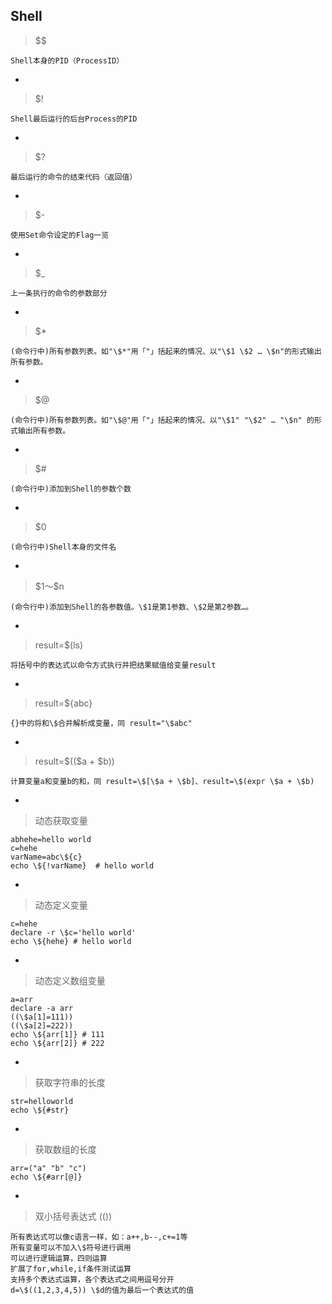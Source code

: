 ﻿  
## Shell  
  
> \$\$  

    Shell本身的PID（ProcessID）  

-

> \$!  

    Shell最后运行的后台Process的PID  
  
-
  
> \$?  

    最后运行的命令的结束代码（返回值）  
  
-
  
> \$-  

    使用Set命令设定的Flag一览  
  
-
  
> \$_  

    上一条执行的命令的参数部分  
  
-
  
> \$*  

    (命令行中)所有参数列表。如"\$*"用「"」括起来的情况、以"\$1 \$2 … \$n"的形式输出所有参数。  
  
-
  
> \$@  

    (命令行中)所有参数列表。如"\$@"用「"」括起来的情况、以"\$1" "\$2" … "\$n" 的形式输出所有参数。   

-
  
> \$#  

    (命令行中)添加到Shell的参数个数  
  
-
  
> \$0  

    (命令行中)Shell本身的文件名  
  
-
  
> \$1～\$n  

    (命令行中)添加到Shell的各参数值。\$1是第1参数、\$2是第2参数…。  
  
-
  
> result=\$(ls)  

    将括号中的表达式以命令方式执行并把结果赋值给变量result  
  
-
  
> result=\${abc}  

    {}中的将和\$合并解析成变量，同 result="\$abc"  
  
-
  
> result=\$((\$a + \$b))  

    计算变量a和变量b的和，同 result=\$[\$a + \$b]、result=\$(expr \$a + \$b)  
  
-
  
> 动态获取变量  

    abhehe=hello world  
    c=hehe  
    varName=abc\${c}  
    echo \${!varName}  # hello world  
  
-
  
> 动态定义变量  

    c=hehe  
    declare -r \$c='hello world'  
    echo \${hehe} # hello world  
  
-
  
> 动态定义数组变量  

    a=arr  
    declare -a arr  
    ((\$a[1]=111))  
    ((\$a[2]=222))  
    echo \${arr[1]} # 111  
    echo \${arr[2]} # 222  
  
-
  
> 获取字符串的长度  

    str=helloworld  
    echo \${#str}  
  
-
  
> 获取数组的长度  

    arr=("a" "b" "c")  
    echo \${#arr[@]}  
  
-
  
> 双小括号表达式 (())  

    所有表达式可以像c语言一样，如：a++,b--,c+=1等  
    所有变量可以不加入\$符号进行调用  
    可以进行逻辑运算，四则运算  
    扩展了for,while,if条件测试运算  
    支持多个表达式运算，各个表达式之间用逗号分开  
    d=\$((1,2,3,4,5)) \$d的值为最后一个表达式的值  
